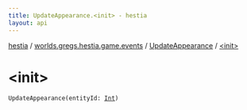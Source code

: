 ```yaml
---
title: UpdateAppearance.<init> - hestia
layout: api
---
```


<div class='api-docs-breadcrumbs'><a href="../../index.html">hestia</a> / <a href="../index.html">worlds.gregs.hestia.game.events</a> / <a href="index.html">UpdateAppearance</a> / <a href="./-init-.html">&lt;init&gt;</a></div>

# &lt;init&gt;

<div class="signature"><code><span class="identifier">UpdateAppearance</span><span class="symbol">(</span><span class="parameterName" id="worlds.gregs.hestia.game.events.UpdateAppearance$<init>(kotlin.Int)/entityId">entityId</span><span class="symbol">:</span>&nbsp;<a href="https://kotlinlang.org/api/latest/jvm/stdlib/kotlin/-int/index.html"><span class="identifier">Int</span></a><span class="symbol">)</span></code></div>

